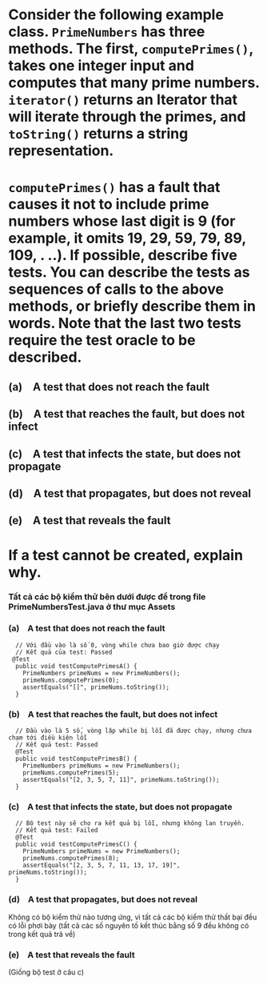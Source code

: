 # Consider the following example class. ```PrimeNumbers``` has three methods. The first, ```computePrimes()```, takes one integer input and computes that many prime numbers. ```iterator()``` returns an Iterator that will iterate through the primes, and ```toString()``` returns a string representation.
# ```computePrimes()``` has a fault that causes it not to include prime numbers whose last digit is 9 (for example, it omits 19, 29, 59, 79, 89, 109, . ..). If possible, describe five tests. You can describe the tests as sequences of calls to the above methods, or briefly describe them in words. Note that the last two tests require the test oracle to be described.
## (a) A test that does not reach the fault
## (b) A test that reaches the fault, but does not infect
## (c) A test that infects the state, but does not propagate
## (d) A test that propagates, but does not reveal
## (e) A test that reveals the fault
# If a test cannot be created, explain why.

### Tất cả các bộ kiểm thử bên dưới được để trong file PrimeNumbersTest.java ở thư mục Assets

### (a) A test that does not reach the fault

```
  // Với đầu vào là số 0, vòng while chưa bao giờ được chạy
  // Kết quả của test: Passed
 @Test
  public void testComputePrimesA() {
    PrimeNumbers primeNums = new PrimeNumbers();
    primeNums.computePrimes(0);
    assertEquals("[]", primeNums.toString());
  }
```

### (b) A test that reaches the fault, but does not infect

```
  // Đầu vào là 5 số, vòng lặp while bị lỗi đã được chạy, nhưng chưa chạm tới điều kiện lỗi
  // Kết quả test: Passed
  @Test
  public void testComputePrimesB() {
    PrimeNumbers primeNums = new PrimeNumbers();
    primeNums.computePrimes(5);
    assertEquals("[2, 3, 5, 7, 11]", primeNums.toString());
  }
```

### (c) A test that infects the state, but does not propagate

```
  // Bộ test này sẽ cho ra kết quả bị lỗi, nhưng không lan truyền.
  // Kết quả test: Failed
  @Test
  public void testComputePrimesC() {
    PrimeNumbers primeNums = new PrimeNumbers();
    primeNums.computePrimes(8);
    assertEquals("[2, 3, 5, 7, 11, 13, 17, 19]", primeNums.toString());
  }
```

### (d) A test that propagates, but does not reveal
Không có bộ kiểm thử nào tương ứng, vì tất cả các bộ kiểm thử thất bại đều có lỗi phơi bày (tất cả các số nguyên tố kết thúc bằng số 9 đều không có trong kết quả trả về)

### (e) A test that reveals the fault

(Giống bộ test ở câu c)